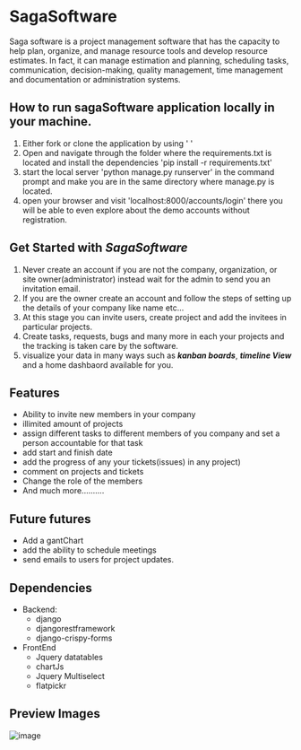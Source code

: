 # SagaSoftware
Saga software is a project management software that has the capacity to help plan, organize, and manage resource tools and develop resource estimates.
In fact, it can manage estimation and planning, scheduling tasks, communication, decision-making, quality management, time management and documentation 
or administration systems.

## How to run sagaSoftware application locally in your machine. 
1. Either fork or clone the application by using ' '
2. Open and navigate through the folder where the requirements.txt is located and install the dependencies 'pip install -r requirements.txt'
3. start the local server 'python manage.py runserver' in the command prompt and make you are in the same directory where manage.py is located.
4. open your browser and visit 'localhost:8000/accounts/login' there you will be able to even explore about the demo accounts without registration. 

## Get Started with **_SagaSoftware_**
1. Never create an account if you are not the company, organization, or site owner(administrator) instead wait for the admin to send you an invitation email.
2. If you are the owner create an account and follow the steps of setting up the details of your company like name etc...
3. At this stage you can invite users, create project and add the invitees in particular projects.
4. Create tasks, requests, bugs and many more in each your projects and the tracking is taken care by the software.
5. visualize your data in many ways such as **_kanban boards_**, **_timeline View_**  and a home dashbaord available for you.


## Features
- Ability to invite new members in your company
- illimited amount of projects 
- assign different tasks to different members of you company and set a person accountable for that task
- add start and finish date 
- add the progress of any your tickets(issues) in any project)
- comment on projects and tickets
- Change the role of the members
- And much more..........


## Future futures
- Add a gantChart
- add the ability to schedule meetings
- send emails to users for project updates.


## Dependencies
- Backend:
    - django
    - djangorestframework
    - django-crispy-forms
- FrontEnd
    - Jquery datatables
    - chartJs
    - Jquery Multiselect
    - flatpickr


## Preview Images

![image](https://user-images.githubusercontent.com/101523484/163738412-c0bd3240-2e08-47c8-89c4-ae6da19ade30.gif)
